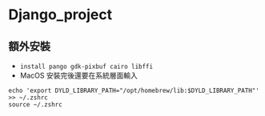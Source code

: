 # Django_project

## 額外安裝
- `install pango gdk-pixbuf cairo libffi`
- MacOS 安裝完後還要在系統層面輸入
```bash=
echo 'export DYLD_LIBRARY_PATH="/opt/homebrew/lib:$DYLD_LIBRARY_PATH"' >> ~/.zshrc
source ~/.zshrc

```
